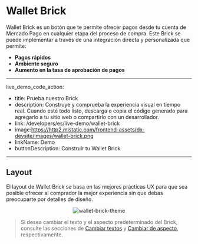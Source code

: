 # Wallet Brick

Wallet Brick es un botón que te permite ofrecer pagos desde tu cuenta de Mercado Pago en cualquier etapa del proceso de compra. Este Brick se puede implementar a través de una integración directa y personalizada que permite:

* **Pagos rápidos**
* **Ambiente seguro**
* **Aumento en la tasa de aprobación de pagos**

---
live_demo_code_action:
 - title: Prueba nuestro Brick
 - description: Construye y comprueba la experiencia visual en tiempo real. Cuando esté todo listo, descarga o copia el código generado para agregarlo a tu sitio web o compartirlo con un desarrollador.
 - link: /developers/es/live-demo/wallet-brick
 - image:https://http2.mlstatic.com/frontend-assets/dx-devsite/images/wallet-brick.png
 - linkName: Demo
 - buttonDescription: Construir tu Wallet Brick
---

## Layout 

El layout de Wallet Brick se basa en las mejores prácticas UX para que sea posible ofrecer al comprador la mejor experiencia sin que debas preocuparte por detalles de diseño.

<center>

![wallet-brick-theme](checkout-bricks/wallet-brick-theme-es.png)

</center>

> Si desea cambiar el texto y el aspecto predeterminado del Brick, consulte las secciones de [Cambiar textos](/developers/es/docs/checkout-bricks/wallet-brick/visual-customizations/change-texts) y [Cambiar de aspecto,](/developers/es/docs/checkout-bricks/wallet-brick/visual-customizations/change-appearance) respectivamente.